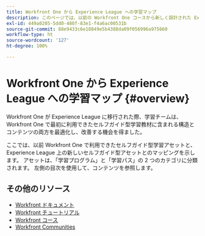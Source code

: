 ```yaml
---
title: Workfront One から Experience League への学習マップ
description: このページでは、以前の Workfront One コースから新しく設計された Experience League コースへのマッピングを示します
exl-id: 449a0205-5dd0-480f-83e1-f4a6ac00531b
source-git-commit: 88e9433c6e18849e5b4388da09f056996a975660
workflow-type: ht
source-wordcount: '127'
ht-degree: 100%

---
```


# Workfront One から Experience League への学習マップ {#overview}

Workfront One が Experience League に移行された際、学習チームは、Workfront One で最初に利用できたセルフガイド型学習教材に含まれる構造とコンテンツの両方を最適化し、改善する機会を得ました。

ここでは、以前 Workfront One で利用できたセルフガイド型学習アセットと、Experience League 上の新しいセルフガイド型アセットとのマッピングを示します。  アセットは、「学習プログラム」と「学習パス」の 2 つのカテゴリに分類されます。 左側の目次を使用して、コンテンツを参照します。

## その他のリソース

* [Workfront ドキュメント](https://experienceleague.adobe.com/docs/workfront.html?lang=ja)
* [Workfront チュートリアル](https://experienceleague.adobe.com/docs/workfront-learn/tutorials-workfront/home.html?lang=ja)
* [Workfront コース](https://experienceleague.adobe.com/?lang=ja&amp;Solution=Workfront#courses)
* [Workfront Communities](https://experienceleaguecommunities.adobe.com/t5/workfront/ct-p/workfront?profile.language=ja)
